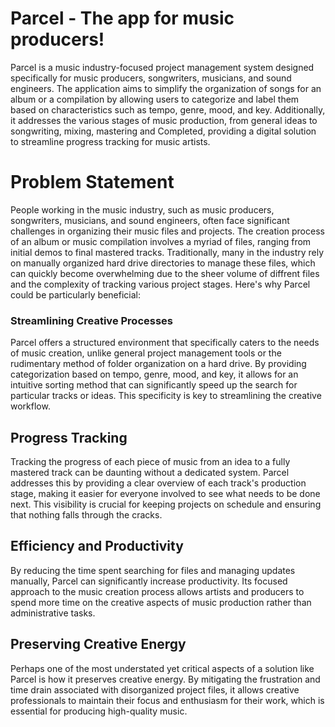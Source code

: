 # Parcel - The app for music producers!

Parcel is a music industry-focused project management system designed specifically for music producers, songwriters, musicians, and sound engineers. The application aims to simplify the organization of songs for an album or a compilation by allowing users to categorize and label them based on characteristics such as tempo, genre, mood, and key. Additionally, it addresses the various stages of music production, from general ideas to songwriting, mixing, mastering and Completed, providing a digital solution to streamline progress tracking for music artists.

# Problem Statement

People working in the music industry, such as music producers, songwriters, musicians, and sound engineers, often face significant challenges in organizing their music files and projects. The creation process of an album or music compilation involves a myriad of files, ranging from initial demos to final mastered tracks. Traditionally, many in the industry rely on manually organized hard drive directories to manage these files, which can quickly become overwhelming due to the sheer volume of diffrent files and the complexity of tracking various project stages. Here's why Parcel could be particularly beneficial:

### Streamlining Creative Processes

Parcel offers a structured environment that specifically caters to the needs of music creation, unlike general project management tools or the rudimentary method of folder organization on a hard drive. By providing categorization based on tempo, genre, mood, and key, it allows for an intuitive sorting method that can significantly speed up the search for particular tracks or ideas. This specificity is key to streamlining the creative workflow.

## Progress Tracking

Tracking the progress of each piece of music from an idea to a fully mastered track can be daunting without a dedicated system. Parcel addresses this by providing a clear overview of each track's production stage, making it easier for everyone involved to see what needs to be done next. This visibility is crucial for keeping projects on schedule and ensuring that nothing falls through the cracks.

## Efficiency and Productivity

By reducing the time spent searching for files and managing updates manually, Parcel can significantly increase productivity. Its focused approach to the music creation process allows artists and producers to spend more time on the creative aspects of music production rather than administrative tasks.

## Preserving Creative Energy

Perhaps one of the most understated yet critical aspects of a solution like Parcel is how it preserves creative energy. By mitigating the frustration and time drain associated with disorganized project files, it allows creative professionals to maintain their focus and enthusiasm for their work, which is essential for producing high-quality music.
